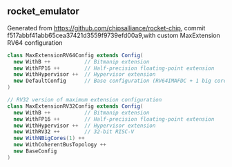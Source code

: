 ## rocket_emulator

Generated from https://github.com/chipsalliance/rocket-chip, commit f517abbf41abb65cea37421d3559f9739efd00a9,with custom MaxExtension RV64 configuration

```scala
class MaxExtensionRV64Config extends Config(
  new WithB ++           // Bitmanip extension
  new WithFP16 ++        // Half-precision floating-point extension
  new WithHypervisor ++  // Hypervisor extension
  new DefaultConfig      // Base configuration (RV64IMAFDC + 1 big core)
)

// RV32 version of maximum extension configuration
class MaxExtensionRV32Config extends Config(
  new WithB ++           // Bitmanip extension
  new WithFP16 ++        // Half-precision floating-point extension
  new WithHypervisor ++  // Hypervisor extension
  new WithRV32 ++        // 32-bit RISC-V
  new WithNBigCores(1) ++ 
  new WithCoherentBusTopology ++ 
  new BaseConfig
)
``` 